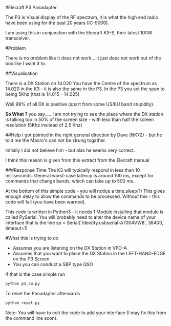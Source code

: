 #Elecraft P3 Panadapter

The P3 is Visual display of the RF spectrum, it is what the high end radio have been using for the past 20 years (IC-9000).

I am using this in conjunction with the Elecraft K3-S, their latest 100W transceiver.


#Problem

There is no problem like it does not work... it just does not work out of the box like I want it to.



##Visualisation


There is a DX Station on 14.020
You have the Centre of the spectrum as 14.020 in the K3 - it is also the same in the P3.
In the P3 you set the span to being 5Khz (that is 14.015 - 14.025)

Well 99% of all DX is positive (apart from some US/EU band stupidity).

**So What ?** you say..... I am not trying to see the place where the DX station is talking too in 50% of the screen size - with less than half the screen resolution (5Khz insitead of 2.5 Khz)


##Help
I got pointed in the right general direction by Dave (NK7Z) - but he told me the Macro's can not be strung togather.

Initially I did not believe him - but alas he seems very correct.

I think this reason is given from this extract from the Elecraft manual

###Response Time
The K3 will typically respond in less than 10 milliseconds. General worst-case latency is around 100 ms, except for commands that change bands, which can take up to 500 ms. 

At the bottom of this simple code - you will notice a time.sleep(1) This gives enough delay to allow the commands to be processed. Without this - this code will fail (you have been warned).


This code is written in Python3 - it needs 1 Module installing that module is called PySerial. You will probably need to alter the device name of your interface that is the line sp = Serial('/dev/tty.usbserial-A7004VW8', 38400, timeout=1)



#What this is trying to do

  * Assumes you are listening on the DX Station in VFO-A
  * Assumes that you want to place the DX Station in the LEFT-HAND-EDGE on the P3 Screen
  * You you can conduct a S&P type QSO


If that is the case simple run

```python
python p3_cw.py
```

To reset the Panadapter afterwards

```python
python reset.py
```

Note: You will have to edit the code to add your interface (I may fix this from the command line soon).


